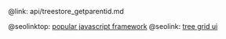 @link: api/treestore_getparentid.md

@seolinktop: [popular javascript framework](https://webix.com)
@seolink: [tree grid ui](https://webix.com/widget/treetable/)